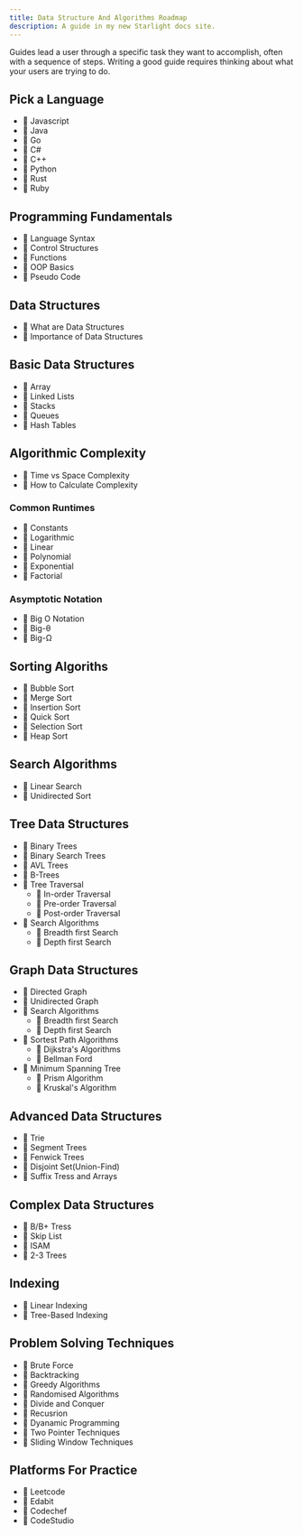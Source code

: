 ```yaml
---
title: Data Structure And Algorithms Roadmap
description: A guide in my new Starlight docs site.
---
```


Guides lead a user through a specific task they want to accomplish, often with a sequence of steps.
Writing a good guide requires thinking about what your users are trying to do.

## Pick a Language
- 💁 Javascript
- 💁 Java
- 💁 Go
- 💁 C#
- 💁 C++
- 💁 Python
- 💁 Rust
- 💁 Ruby


## Programming Fundamentals
- 💁 Language Syntax
- 💁 Control Structures 
- 💁 Functions
- 💁 OOP Basics
- 💁 Pseudo Code

## Data Structures
- 💁 What are Data Structures
- 💁 Importance of Data Structures

## Basic Data Structures
- 💁 Array
- 💁 Linked Lists
- 💁 Stacks
- 💁 Queues
- 💁 Hash Tables

## Algorithmic Complexity
- 💁 Time vs Space Complexity
- 💁 How to Calculate Complexity
### Common Runtimes
- 💁 Constants
- 💁 Logarithmic
- 💁 Linear
- 💁 Polynomial
- 💁 Exponential
- 💁 Factorial
### Asymptotic Notation
- 💁 Big O Notation
- 💁 Big-θ
- 💁 Big-Ω

## Sorting Algoriths
- 💁 Bubble Sort
- 💁 Merge Sort
- 💁 Insertion Sort
- 💁 Quick Sort
- 💁 Selection Sort
- 💁 Heap Sort

## Search Algorithms
- 💁 Linear Search
- 💁 Unidirected Sort

## Tree Data Structures
- 💁 Binary Trees
- 💁 Binary Search Trees
- 💁 AVL Trees
- 💁 B-Trees
- 💁 Tree Traversal
    - 💁 In-order Traversal
    - 💁 Pre-order Traversal
    - 💁 Post-order Traversal
- 💁 Search Algorithms
    - 💁 Breadth first Search
    - 💁 Depth first Search

## Graph Data Structures
- 💁 Directed Graph
- 💁 Unidirected Graph
- 💁 Search Algorithms
    - 💁 Breadth first Search
    - 💁 Depth first Search
- 💁 Sortest Path Algorithms
    - 💁 Dijkstra's Algorithms
    - 💁 Bellman Ford
- 💁 Minimum Spanning Tree
    - 💁 Prism Algorithm
    - 💁 Kruskal's Algorithm

## Advanced Data Structures
- 💁 Trie
- 💁 Segment Trees
- 💁 Fenwick Trees
- 💁 Disjoint Set(Union-Find)
- 💁 Suffix Tress and Arrays

## Complex Data Structures
- 💁 B/B+ Tress
- 💁 Skip List
- 💁 ISAM
- 💁 2-3 Trees

## Indexing
- 💁 Linear Indexing
- 💁 Tree-Based Indexing

## Problem Solving Techniques
- 💁 Brute Force
- 💁 Backtracking
- 💁 Greedy Algorithms
- 💁 Randomised Algorithms
- 💁 Divide and Conquer
- 💁 Recusrion
- 💁 Dyanamic Programming
- 💁 Two Pointer Techniques
- 💁 Sliding Window Techniques

## Platforms For Practice
- 💁 Leetcode
- 💁 Edabit
- 💁 Codechef
- 💁 CodeStudio


